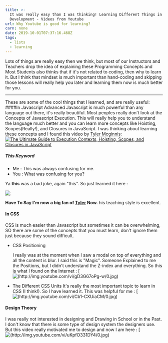 ```yaml
---
title: >-
  It was really easy than I was thinking! Learning Different Things in Web
  Development - Videos from Youtube
url: Why Youtube is good for learning?
carn: none
date: 2019-10-01T07:37:16.468Z
tags:
  - lists
  - learning
---
```

Lots of things are really easy then we think, but most of our Instructors and Teachers drop the idea of explaining these Programming Concepts and Most Students also thinks that if it's not related to coding, then why to learn it. But I think that mindset is much important than hand-coding and skipping those lessons will really help you later and learning them now is much better for you.
___
These are some of the cool things that I learned, and are really useful:
####In Javascript
Advanced Javascript is much powerful than any language out there, it's really beautiful. Most peoples really don't look at the Concepts of Javascript Execution. This will really help you to understand the language much better and you can learn more concepts like  Hoisting, Scopes(Really!), and Closures in JavaScript. I was thinking about learning these concepts and I found this video by [Tyler Mcginnis](https://tylermcginnis.com/):
[![The Ultimate Guide to Execution Contexts, Hoisting, Scopes, and Closures in JavaScript](http://img.youtube.com/vi/Nt-qa_LlUH0/0.jpg)](http://www.youtube.com/watch?v=Nt-qa_LlUH0 "The Ultimate Guide to Execution Contexts, Hoisting, Scopes, and Closures in JavaScript")
##### This Keyword
 - Me : This was always confusing for me.
 - You : What was confusing for you?

Ya **this** was a bad joke, again "this". So just learned it here :

[![](http://img.youtube.com/vi/zE9iro4r918/0.jpg)](http://www.youtube.com/watch?v=zE9iro4r918 "")

**Have To Say I'm now a big fan of [Tyler](https://tylermcginnis.com/) Now.** his teaching style is excellent.

#### In CSS
CSS is much easier than Javascript but sometimes it can be overwhelming, SO there are some of the concepts that you must learn, don't ignore them just because they sound difficult.
 - CSS Positioning

    I really was at the moment when I saw a modal on top of everything and all the content is blur. I said this is "Magic". Someone Explained to me the Positions, but I didn't understand the Z-index and everything. So this is what I found on the Internet :
[![(http://img.youtube.com/vi/gD3G67oPg-w/0.jpg)](http://www.youtube.com/watch?v=gD3G67oPg-w "")

 - The Different CSS Units
   It's really the most important topic to learn in CSS (I think!). So I have learned it. This was helpful for me :
[![(http://img.youtube.com/vi/Cb1-CXUiaCM/0.jpg)](http://www.youtube.com/watch?v=Cb1-CXUiaCM "")

#### Design Theory
  I was really not interested in designing and Drawing in School or in the Past. I don't know that there is some type of design system the designers use. But this video really motivated me to design and now I am here :
[![(http://img.youtube.com/vi/uKpfO331DY4/0.jpg)](http://www.youtube.com/watch?v=uKpfO331DY4 "")
